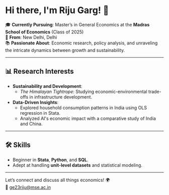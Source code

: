 # Hi there, I'm Riju Garg! 👋  

🎓 **Currently Pursuing**: Master’s in General Economics at the **Madras School of Economics** (Class of 2025)  
📍 **From**: New Delhi, Delhi  
📚 **Passionate About**: Economic research, policy analysis, and unraveling the intricate dynamics between growth and sustainability.  

---

## 📊 Research Interests  

- **Sustainability and Development**:  
  - *The Himalayan Tightrope*: Studying economic-environmental trade-offs in infrastructure development.  
- **Data-Driven Insights**:  
  - Explored household consumption patterns in India using OLS regression in Stata.  
  - Analyzed AI's economic impact with a comparative study of India and China.  

---

## 🛠️ Skills  

- Beginner in **Stata**, **Python**, and **SQL**.  
- Adept at handling **unit-level datasets** and statistical modeling.  

---

Let’s connect and discuss all things economics! 🌍  
📧 [ge23riju@mse.ac.in](mailto:gargriju@gmail.com)  


<!---
gargriju/gargriju is a ✨ special ✨ repository because its `README.md` (this file) appears on your GitHub profile.
You can click the Preview link to take a look at your changes.
--->
